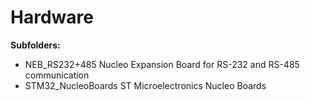 # Hardware

**Subfolders:**
* NEB_RS232+485         Nucleo Expansion Board for RS-232 and RS-485 communication
* STM32_NucleoBoards    ST Microelectronics Nucleo Boards

